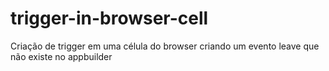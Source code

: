 # trigger-in-browser-cell
Criação de trigger em uma célula do browser criando um evento leave que não existe no appbuilder
